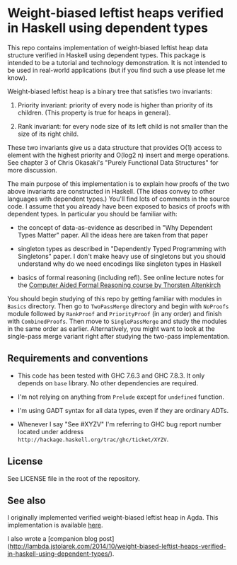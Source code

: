 Weight-biased leftist heaps verified in Haskell using dependent types
=====================================================================

This repo contains implementation of weight-biased leftist heap data
structure verified in Haskell using dependent types. This package is
intended to be a tutorial and technology demonstration. It is not
intended to be used in real-world applications (but if you find such a
use please let me know).

Weight-biased leftist heap is a binary tree that satisfies two
invariants:

  1. Priority invariant: priority of every node is higher than
     priority of its children. (This property is true for heaps in
     general).

  2. Rank invariant: for every node size of its left child is not
     smaller than the size of its right child.

These two invariants give us a data structure that provides O(1)
access to element with the highest priority and O(log2 n) insert and
merge operations. See chapter 3 of Chris Okasaki's "Purely Functional
Data Structures" for more discussion.

The main purpose of this implementation is to explain how proofs of
the two above invariants are constructed in Haskell. (The ideas
convey to other languages with dependent types.) You'll find lots of
comments in the source code. I assume that you already have been
exposed to basics of proofs with dependent types. In particular
you should be familiar with:

  * the concept of data-as-evidence as described in "Why Dependent
    Types Matter" paper. All the ideas here are taken from that
    paper

  * singleton types as described in "Dependently Typed Programming
    with Singletons" paper. I don't make heavy use of singletons but
    you should understand why do we need encodings like singleton
    types in Haskell

  * basics of formal reasoning (including refl). See online lecture
    notes for the [Computer Aided Formal Reasoning course by Thorsten
    Altenkirch](http://www.cs.nott.ac.uk/~txa/g53cfr/)

You should begin studying of this repo by getting familiar with
modules in `Basics` directory. Then go to `TwoPassMerge` directory and
begin with `NoProofs` module followed by `RankProof` and
`PriorityProof` (in any order) and finish with `CombinedProofs`. Then
move to `SinglePassMerge` and study the modules in the same order as
earlier. Alternatively, you might want to look at the single-pass
merge variant right after studying the two-pass implementation.

## Requirements and conventions

  * This code has been tested with GHC 7.6.3 and GHC 7.8.3. It only
    depends on `base` library. No other dependencies are required.

  * I'm not relying on anything from `Prelude` except for
    `undefined` function.

  * I'm using GADT syntax for all data types, even if they are
    ordinary ADTs.

  * Whenever I say "See #XYZV" I'm referring to GHC bug report number
    located under address `http://hackage.haskell.org/trac/ghc/ticket/XYZV`.

## License

See LICENSE file in the root of the repository.

## See also

I originally implemented verified weight-biased leftist heap in
Agda. This implementation is available
[here](https://github.com/jstolarek/dep-typed-wbl-heaps).

I also wrote a [companion blog post]
(http://lambda.jstolarek.com/2014/10/weight-biased-leftist-heaps-verified-in-haskell-using-dependent-types/).
